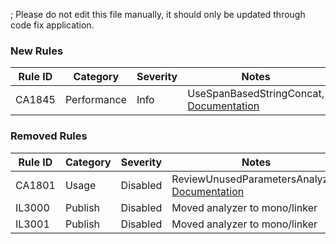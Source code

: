 ; Please do not edit this file manually, it should only be updated through code fix application.

### New Rules
Rule ID | Category | Severity | Notes
--------|----------|----------|-------
CA1845 | Performance | Info | UseSpanBasedStringConcat, [Documentation](https://docs.microsoft.com/dotnet/fundamentals/code-analysis/quality-rules/ca1845)

### Removed Rules

Rule ID | Category | Severity | Notes
--------|----------|----------|-------
CA1801 | Usage | Disabled | ReviewUnusedParametersAnalyzer, [Documentation](https://docs.microsoft.com/visualstudio/code-quality/ca1801)
IL3000 | Publish | Disabled | Moved analyzer to mono/linker
IL3001 | Publish | Disabled | Moved analyzer to mono/linker
